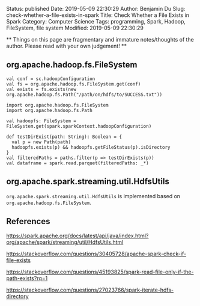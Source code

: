 Status: published
Date: 2019-05-09 22:30:29
Author: Benjamin Du
Slug: check-whether-a-file-exists-in-spark
Title: Check Whether a File Exists in Spark
Category: Computer Science
Tags: programming, Spark, Hadoop, FileSystem, file system
Modified: 2019-05-09 22:30:29

**
Things on this page are fragmentary and immature notes/thoughts of the author.
Please read with your own judgement!
**



## org.apache.hadoop.fs.FileSystem
```
val conf = sc.hadoopConfiguration
val fs = org.apache.hadoop.fs.FileSystem.get(conf)
val exists = fs.exists(new org.apache.hadoop.fs.Path("/path/on/hdfs/to/SUCCESS.txt"))
```


```
import org.apache.hadoop.fs.FileSystem
import org.apache.hadoop.fs.Path

val hadoopfs: FileSystem = FileSystem.get(spark.sparkContext.hadoopConfiguration)

def testDirExist(path: String): Boolean = {
  val p = new Path(path)
  hadoopfs.exists(p) && hadoopfs.getFileStatus(p).isDirectory
}
val filteredPaths = paths.filter(p => testDirExists(p))
val dataframe = spark.read.parquet(filteredPaths: _*)
```

## org.apache.spark.streaming.util.HdfsUtils

`org.apache.spark.streaming.util.HdfsUtils` is implemented based on `org.apache.hadoop.fs.FileSystem`.

## References

https://spark.apache.org/docs/latest/api/java/index.html?org/apache/spark/streaming/util/HdfsUtils.html

https://stackoverflow.com/questions/30405728/apache-spark-check-if-file-exists


https://stackoverflow.com/questions/45193825/spark-read-file-only-if-the-path-exists?rq=1

https://stackoverflow.com/questions/27023766/spark-iterate-hdfs-directory
